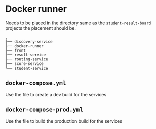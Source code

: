 # Docker runner

Needs to be placed in the directory same as the `student-result-board` projects the placement should be.

```
.
├── discovery-service
├── docker-runner
├── front
├── result-service
├── routing-service
├── score-service
└── student-service
```

## `docker-compose.yml`
Use the file to create a dev build for the services

## `docker-compose-prod.yml`
Use the file to build the production build for the services

